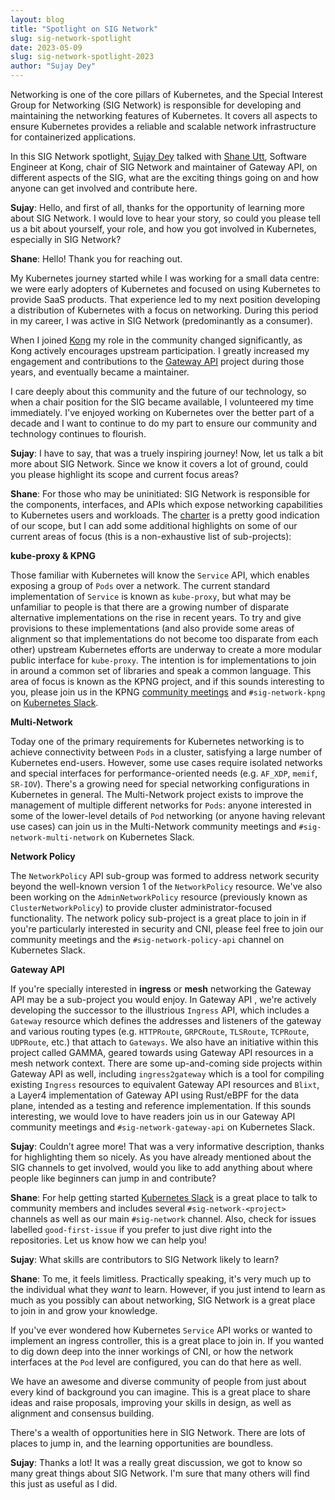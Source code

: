 ```yaml
---
layout: blog
title: "Spotlight on SIG Network"
slug: sig-network-spotlight
date: 2023-05-09
slug: sig-network-spotlight-2023
author: "Sujay Dey"
---
```


Networking is one of the core pillars of Kubernetes, and the Special Interest
Group for Networking (SIG Network) is responsible for developing and maintaining
the networking features of Kubernetes. It covers all aspects to ensure
Kubernetes provides a reliable and scalable network infrastructure for
containerized applications.

In this SIG Network spotlight, [Sujay Dey](https://twitter.com/Sujaystwt) talked
with [Shane Utt](https://twitter.com/ShaneUtt), Software Engineer at Kong, chair
of SIG Network and maintainer of Gateway API, on different aspects of the SIG,
what are the exciting things going on and how anyone can get involved and
contribute here.

**Sujay**: Hello, and first of all, thanks for the opportunity of learning more
about SIG Network. I would love to hear your story, so could you please tell us
a bit about yourself, your role, and how you got involved in Kubernetes,
especially in SIG Network?

**Shane**: Hello! Thank you for reaching out.

My Kubernetes journey started while I was working for a small data centre: we
were early adopters of Kubernetes and focused on using Kubernetes to provide
SaaS products. That experience led to my next position developing a distribution
of Kubernetes with a focus on networking. During this period in my career, I was
active in SIG Network (predominantly as a consumer).

When I joined [Kong][kong] my role in the community changed significantly, as
Kong actively encourages upstream participation. I greatly increased my
engagement and contributions to the [Gateway API][gwapi] project during those
years, and eventually became a maintainer.

I care deeply about this community and the future of our technology, so when a
chair position for the SIG became available, I volunteered my time immediately.
I've enjoyed working on Kubernetes over the better part of a decade and I want
to continue to do my part to ensure our community and technology continues to
flourish.

[kong]:https://konghq.com/
[gwapi]:https://gateway-api.sigs.k8s.io/

**Sujay**: I have to say, that was a truely inspiring journey! Now, let us talk
a bit more about SIG Network. Since we know it covers a lot of ground, could you
please highlight its scope and current focus areas?

**Shane**: For those who may be uninitiated: SIG Network is responsible for the
components, interfaces, and APIs which expose networking capabilities to
Kubernetes users and workloads. The [charter][net-charter] is a pretty good
indication of our scope, but I can add some additional highlights on some of our
current areas of focus (this is a non-exhaustive list of sub-projects):

**kube-proxy & KPNG**

Those familiar with Kubernetes will know the `Service` API, which enables
exposing a group of `Pods` over a network. The current standard implementation
of `Service` is known as `kube-proxy`, but what may be unfamiliar to people is
that there are a growing number of disparate alternative implementations on the
rise in recent years. To try and give provisions to these implementations (and
also provide some areas of alignment so that implementations do not become too
disparate from each other) upstream Kubernetes efforts are underway to create a
more modular public interface for `kube-proxy`. The intention is for
implementations to join in around a common set of libraries and speak a common
language. This area of focus is known as the KPNG project, and if this sounds
interesting to you, please join us in the KPNG [community meetings][meet] and
`#sig-network-kpng` on [Kubernetes Slack][kslack].

[meet]:https://github.com/kubernetes/community/blob/master/sig-network/README.md#meetings
[kslack]:https://kubernetes.slack.com/

**Multi-Network**

Today one of the primary requirements for Kubernetes networking is to achieve
connectivity between `Pods` in a cluster, satisfying a large number of
Kubernetes end-users. However, some use cases require isolated networks and
special interfaces for performance-oriented needs (e.g. `AF_XDP`, `memif`,
`SR-IOV`). There's a growing need for special networking configurations in
Kubernetes in general. The Multi-Network project exists to improve the
management of multiple different networks for `Pods`: anyone interested in some
of the lower-level details of `Pod` networking (or anyone having relevant use
cases) can join us in the Multi-Network community meetings and
`#sig-network-multi-network` on Kubernetes Slack.

**Network Policy**

The `NetworkPolicy` API sub-group was formed to address network security beyond
the well-known version 1 of the `NetworkPolicy` resource. We've also been
working on the `AdminNetworkPolicy` resource (previously known as
`ClusterNetworkPolicy`) to provide cluster administrator-focused functionality.
The network policy sub-project is a great place to join in if you're
particularly interested in security and CNI, please feel free to join our
community meetings and the `#sig-network-policy-api` channel on Kubernetes
Slack.

**Gateway API**

If you're specially interested in **ingress** or **mesh** networking the Gateway
API may be a sub-project you would enjoy. In Gateway API , we're actively
developing the successor to the illustrious `Ingress` API, which includes a
`Gateway` resource which defines the addresses and listeners of the gateway and
various routing types (e.g. `HTTPRoute`, `GRPCRoute`, `TLSRoute`, `TCPRoute`,
`UDPRoute`, etc.) that attach to `Gateways`. We also have an initiative within
this project called GAMMA, geared towards using Gateway API resources in a mesh
network context. There are some up-and-coming side projects within Gateway API
as well, including `ingress2gateway` which is a tool for compiling existing
`Ingress` resources to equivalent Gateway API resources and `Blixt`, a Layer4
implementation of Gateway API using Rust/eBPF for the data plane, intended as a
testing and reference implementation. If this sounds interesting, we would love
to have readers join us in our Gateway API community meetings and
`#sig-network-gateway-api` on Kubernetes Slack.



**Sujay**: Couldn’t agree more! That was a very informative description, thanks
for highlighting them so nicely. As you have already mentioned about the SIG
channels to get involved, would you like to add anything about where people like
beginners can jump in and contribute?


**Shane**: For help getting started [Kubernetes Slack][kslack] is a great place
to talk to community members and includes several `#sig-network-<project>`
channels as well as our main `#sig-network` channel. Also, check for issues
labelled `good-first-issue` if you prefer to just dive right into the
repositories. Let us know how we can help you!

[net-charter]:https://github.com/kubernetes/community/blob/master/sig-network/charter.md
[kslack]:https://kubernetes.slack.com/

**Sujay**: What skills are contributors to SIG Network likely to learn?

**Shane**: To me, it feels limitless. Practically speaking, it's very much up to
the individual what they _want_ to learn. However, if you just intend to learn
as much as you possibly can about networking, SIG Network is a great place to
join in and grow your knowledge.

If you've ever wondered how Kubernetes `Service` API works or wanted to
implement an ingress controller, this is a great place to join in. If you wanted
to dig down deep into the inner workings of CNI, or how the network interfaces
at the `Pod` level are configured, you can do that here as well.

We have an awesome and diverse community of people from just about every kind of
background you can imagine. This is a great place to share ideas and raise
proposals, improving your skills in design, as well as alignment and consensus
building.

There's a wealth of opportunities here in SIG Network. There are lots of places
to jump in, and the learning opportunities are boundless.

**Sujay**: Thanks a lot! It was a really great discussion, we got to know so
many great things about SIG Network. I'm sure that many others will find this
just as useful as I did.
